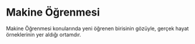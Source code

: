 # Makine Öğrenmesi
Makine Öğrenmesi konularında yeni öğrenen birisinin gözüyle, gerçek hayat örneklerinin yer aldığı ortamdır.
